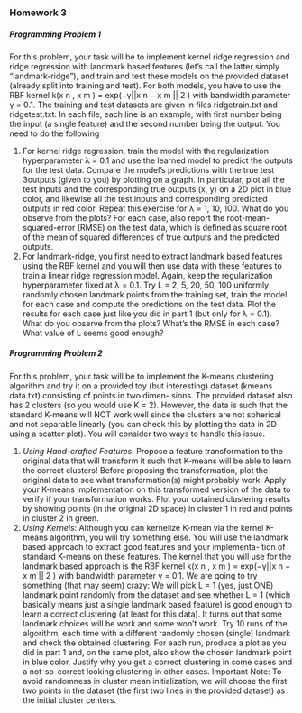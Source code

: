 ### Homework 3

##### Programming Problem 1
For this problem, your task will be to implement kernel ridge regression and ridge
regression with landmark based features (let’s call the latter simply “landmark-ridge”), and train and test these
models on the provided dataset (already split into training and test). For both models, you have to use the RBF
kernel k(x n , x m ) = exp(−γ||x n − x m || 2 ) with bandwidth parameter γ = 0.1. The training and test datasets
are given in files ridgetrain.txt and ridgetest.txt. In each file, each line is an example, with first
number being the input (a single feature) and the second number being the output.
You need to do the following
1. For kernel ridge regression, train the model with the regularization hyperparameter λ = 0.1 and use the
learned model to predict the outputs for the test data. Compare the model’s predictions with the true test
3outputs (given to you) by plotting on a graph. In particular, plot all the test inputs and the corresponding
true outputs (x, y) on a 2D plot in blue color, and likewise all the test inputs and corresponding predicted
outputs in red color. Repeat this exercise for λ = 1, 10, 100. What do you observe from the plots? For
each case, also report the root-mean-squared-error (RMSE) on the test data, which is defined as square
root of the mean of squared differences of true outputs and the predicted outputs.
2. For landmark-ridge, you first need to extract landmark based features using the RBF kernel and you will
then use data with these features to train a linear ridge regression model. Again, keep the regularization
hyperparameter fixed at λ = 0.1. Try L = 2, 5, 20, 50, 100 uniformly randomly chosen landmark points
from the training set, train the model for each case and compute the predictions on the test data. Plot the
results for each case just like you did in part 1 (but only for λ = 0.1). What do you observe from the
plots? What’s the RMSE in each case? What value of L seems good enough?

##### Programming Problem 2
For this problem, your task will be to implement the K-means clustering algorithm
and try it on a provided toy (but interesting) dataset (kmeans data.txt) consisting of points in two dimen-
sions. The provided dataset also has 2 clusters (so you would use K = 2). However, the data is such that the
standard K-means will NOT work well since the clusters are not spherical and not separable linearly (you can
check this by plotting the data in 2D using a scatter plot). You will consider two ways to handle this issue.
1. *Using Hand-crafted Features*: Propose a feature transformation to the original data that will transform it
such that K-means will be able to learn the correct clusters! Before proposing the transformation, plot the
original data to see what transformation(s) might probably work. Apply your K-means implementation on
this transformed version of the data to verify if your transformation works. Plot your obtained clustering
results by showing points (in the original 2D space) in cluster 1 in red and points in cluster 2 in green.
2. *Using Kernels*: Although you can kernelize K-mean via the kernel K-means algorithm, you will try
something else. You will use the landmark based approach to extract good features and your implementa-
tion of standard K-means on these features. The kernel that you will use for the landmark based approach
is the RBF kernel k(x n , x m ) = exp(−γ||x n − x m || 2 ) with bandwidth parameter γ = 0.1. We are going
to try something (that may seem) crazy: We will pick L = 1 (yes, just ONE) landmark point randomly
from the dataset and see whether L = 1 (which basically means just a single landmark based feature) is
good enough to learn a correct clustering (at least for this data). It turns out that some landmark choices
will be work and some won’t work. Try 10 runs of the algorithm, each time with a different randomly
chosen (single) landmark and check the obtained clustering. For each run, produce a plot as you did in
part 1 and, on the same plot, also show the chosen landmark point in blue color. Justify why you get a
correct clustering in some cases and a not-so-correct looking clustering in other cases.
Important Note: To avoid randomness in cluster mean initialization, we will choose the first two points in the
dataset (the first two lines in the provided dataset) as the initial cluster centers.
